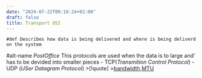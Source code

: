 ```yaml
---
date: "2024-07-22T09:10:24+02:00"
draft: false
title: Transport OSI
---
```


    #def Describes how data is being delivered and where is being deliverd on the system 

#alt-name *PostOffice* This protocols are used when the data is to large
and’ has to be devided into smaller pieces - TCP(*Transmition Control
Protocol*) - UDP (*USer Datagram Protocol*) \>\[!quote\]
\>[bandwidth](/Notes/posts/Network/Phisicall/bandwidth),[MTU](/Notes/posts/Network/Network_Types/MTU)
